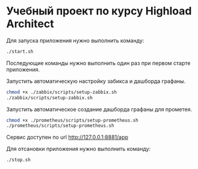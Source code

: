 # Учебный проект по курсу Highload Architect

Для запуска приложения нужно выполнить команду:
```bash
./start.sh
```

Последующие команды нужно выполнить один раз при первом старте приложения.

Запустить автоматическую настройку забикса и дашборда графаны.
```bash
chmod +x ./zabbix/scripts/setup-zabbix.sh
./zabbix/scripts/setup-zabbix.sh
```

Запустить автоматическое создание дашборда графаны для прометея.
```bash
chmod +x ./prometheus/scripts/setup-prometheus.sh
./prometheus/scripts/setup-prometheus.sh
```

Сервис доступен по url http://127.0.0.1:8881/app

Для отсановки приложения нужно выполнить команду:
```bash
./stop.sh
```